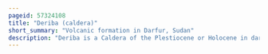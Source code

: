 ```yaml
---
pageid: 57324108
title: "Deriba (caldera)"
short_summary: "Volcanic formation in Darfur, Sudan"
description: "Deriba is a Caldera of the Plestiocene or Holocene in darfur Sudan. Part of the Marra mountains volcanic System it lies on the darfur Dome and like the Tagabo Hills and Meidob Hills Volcanism may be the Product of a mantle Plume. After the Separation of south sudan the highest Point of Sudan is located at the Edge of the Caldera."
---
```

